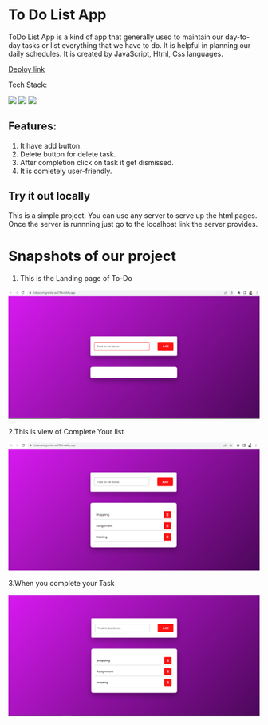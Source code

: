 <h1>To Do List App</h1>

ToDo List App is a kind of app that generally used to maintain our day-to-day tasks or list everything that we have to do. It is helpful in planning our daily schedules. It is created by JavaScript, Html, Css languages.

[Deploy link](https://iridescent-granita-ec6794.netlify.app/)

Tech Stack:

<p>
   <img src="https://img.icons8.com/color/64/000000/javascript.png"/>
   <img src="https://img.icons8.com/color/64/000000/html-5.png"/>
   <img src="https://img.icons8.com/color/64/000000/css3.png" />
   <!-- <img src="https://img.icons8.com/color/64/000000/json.png"/> -->
</p>

## Features:

1. It have add button. 
2. Delete button for delete task.
3. After completion click on task it get dismissed.
4. It is comletely user-friendly.

## Try it out locally

This is a simple project. You can use any server to serve up the html pages. Once the server is runnning just go to the localhost link the server provides.

<h1>Snapshots of our project</h1>

1. This is the Landing page of To-Do

![image](https://github.com/Rushikesh7997/Sreenshots/blob/main/to-do%201.PNG?raw=true)

2.This is view of Complete Your list 

![image](https://github.com/Rushikesh7997/Sreenshots/blob/main/to-do%202.PNG?raw=true)

3.When you complete your Task

![image](https://github.com/Rushikesh7997/Sreenshots/blob/main/to-do%203.PNG?raw=true)



<!-- ![image](https://user-images.githubusercontent.com/93313435/165320378-08fd44db-504b-466b-8dcb-cd938073a090.png)

1. This is the basket.

![image](https://user-images.githubusercontent.com/93313435/165320544-f01e0823-8df1-4f1b-bd03-e63d9fd0a018.png)

5.Checkout Page

![image](https://user-images.githubusercontent.com/93313435/165320686-13e45a3e-99ed-42c1-9eeb-320a8a32363d.png)

6.Payment Confirm

![image](https://user-images.githubusercontent.com/93313435/165320802-64c13a65-aa4c-4b03-b12c-7470dd0b17a9.png)

7.Otp Page

![image](https://user-images.githubusercontent.com/93313435/165320905-2cf11187-82e8-448f-aa6f-153510dc1c49.png) -->
